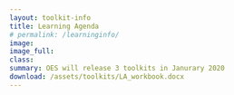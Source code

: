 ```yaml
---
layout: toolkit-info
title: Learning Agenda
# permalink: /learninginfo/
image:
image_full:
class:
summary: OES will release 3 toolkits in Janurary 2020
download: /assets/toolkits/LA_workbook.docx
---
```

 
